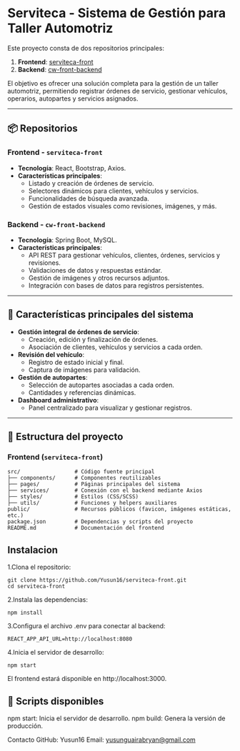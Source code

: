 # Serviteca - Sistema de Gestión para Taller Automotriz

Este proyecto consta de dos repositorios principales:

1. **Frontend**: [serviteca-front](https://github.com/Yusun16/serviteca-front)
2. **Backend**: [cw-front-backend](https://github.com/Yusun16/cw-front-backend)

El objetivo es ofrecer una solución completa para la gestión de un taller automotriz, permitiendo registrar órdenes de servicio, gestionar vehículos, operarios, autopartes y servicios asignados.

---

## 📦 Repositorios

### Frontend - `serviteca-front`

- **Tecnología**: React, Bootstrap, Axios.
- **Características principales**:
  - Listado y creación de órdenes de servicio.
  - Selectores dinámicos para clientes, vehículos y servicios.
  - Funcionalidades de búsqueda avanzada.
  - Gestión de estados visuales como revisiones, imágenes, y más.

### Backend - `cw-front-backend`

- **Tecnología**: Spring Boot, MySQL.
- **Características principales**:
  - API REST para gestionar vehículos, clientes, órdenes, servicios y revisiones.
  - Validaciones de datos y respuestas estándar.
  - Gestión de imágenes y otros recursos adjuntos.
  - Integración con bases de datos para registros persistentes.

---

## 🚀 Características principales del sistema

- **Gestión integral de órdenes de servicio**:
  - Creación, edición y finalización de órdenes.
  - Asociación de clientes, vehículos y servicios a cada orden.
- **Revisión del vehículo**:
  - Registro de estado inicial y final.
  - Captura de imágenes para validación.
- **Gestión de autopartes**:
  - Selección de autopartes asociadas a cada orden.
  - Cantidades y referencias dinámicas.
- **Dashboard administrativo**:
  - Panel centralizado para visualizar y gestionar registros.

---

## 📂 Estructura del proyecto

### Frontend (`serviteca-front`)

```plaintext
src/                 # Código fuente principal
├── components/      # Componentes reutilizables
├── pages/           # Páginas principales del sistema
├── services/        # Conexión con el backend mediante Axios
├── styles/          # Estilos (CSS/SCSS)
├── utils/           # Funciones y helpers auxiliares
public/              # Recursos públicos (favicon, imágenes estáticas, etc.)
package.json         # Dependencias y scripts del proyecto
README.md            # Documentación del frontend
```

## Instalacion
1.Clona el repositorio: 
```
git clone https://github.com/Yusun16/serviteca-front.git
cd serviteca-front
```
2.Instala las dependencias:
```
npm install
```
3.Configura el archivo .env para conectar al backend:
```
REACT_APP_API_URL=http://localhost:8080
```
4.Inicia el servidor de desarrollo:
```
npm start
```
El frontend estará disponible en http://localhost:3000.

## 📄 Scripts disponibles
npm start: Inicia el servidor de desarrollo.
npm build: Genera la versión de producción.

Contacto
GitHub: Yusun16
Email: yusunguairabryan@gmail.com
